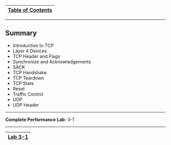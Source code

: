 |[Table of Contents](/00-Table-of-Contents.md)|
|---|

---

## Summary

* Introduction to TCP
* Layer 4 Devices
* TCP Header and Flags
* Synchronize and Acknowledgements
* SACK
* TCP Handshake
* TCP Teardown
* TCP State
* Reset
* Traffic Control
* UDP
* UDP Header

---
**Complete Performance Lab:** 3-1

---

|[Lab 3-1](/06-osi-layer-4/lab-3-1.md)|
|---|
